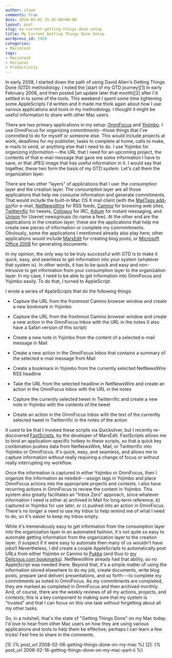 ```yaml
---
author: slowe
comments: true
date: 2010-05-02 15:42:08+00:00
layout: post
slug: my-current-getting-things-done-setup
title: My Current Getting Things Done Setup
wordpress_id: 1910
categories:
- Macintosh
tags:
- Macintosh
- Personal
- Productivity
---
```


In early 2008, I started down the path of using David Allen's Getting Things Done (GTD) methodology. I noted the [start of my GTD journey][1] in early February 2008, and then posted [an update later that month][2] after I'd settled in to some of the tools. This weekend I spent some time tightening some AppleScripts I'd written and it made me think again about how I use various applications and tools in my methodology. I thought it might be useful information to share with other Mac users.

There are two primary applications in my setup: [OmniFocus](http://www.omnigroup.com/products/omnifocus/) and [Yojimbo](http://barebones.com/products/yojimbo/). I use OmniFocus for organizing _commitments_--those things that I've committed to do for myself or someone else. This would include projects at work, deadlines for my publisher, tasks to complete at home, calls to make, e-mails to send, or anything else that I need to do. I use Yojimbo for organizing _information_---the URL that I need for an upcoming project, the contents of that e-mail message that gave me some information I have to save, or that JPEG image that has useful information in it. I would say that together, these two form the basis of my GTD system. Let's call them the organization layer.

There are two other "layers" of applications that I use: the consumption layer and the creation layer. The consumption layer are all those applications that help me consume information and generate commitments. That would include the built-in Mac OS X mail client (with the [MailTags add-on](http://indev.ca/MailTags.html))for e-mail, [NetNewsWire](http://www.newsgator.com/individuals/netnewswire/default.aspx) for RSS feeds, [Camino](http://www.caminobrowser.org/) for browsing web sites, [Twitterrific](http://twitterrific.com/) for tweets, [Colloquy](http://colloquy.info/) for IRC, [Adium](http://adium.im/) for instant messaging, and [Unison](http://panic.com/unison/) for Usenet newsgroups (to name a few). At the other end are the applications in the creation layer; these are the applications that help me create new pieces of information or complete my commmitments. Obviously, some the applications I mentioned already also play here; other applications would include [MarsEdit](http://www.red-sweater.com/marsedit/) for creating blog posts, or [Microsoft Office 2008](http://www.microsoft.com/mac/default.mspx) for generating documents.

In my opinion, the only way to be truly successful with GTD is to make it quick, easy, and seamless to get information into your system (whatever that system is). In other words, it has to be quick and easy and non-intrusive to get information from your consumption layer to the organization layer. In my case, I need to be able to get information into OmniFocus and Yojimbo easily. To do that, I turned to AppleScript.

I wrote a series of AppleScripts that do the following things:

* Capture the URL from the frontmost Camino browser window and create a new bookmark in Yojimbo

* Capture the URL from the frontmost Camino browser window and create a new action in the OmniFocus Inbox with the URL in the notes (I also have a Safari version of this script)

* Create a new note in Yojimbo from the content of a selected e-mail message in Mail

* Create a new action in the OmniFocus Inbox that contains a summary of the selected e-mail message from Mail

* Create a bookmark in Yojimbo from the currently selected NetNewsWire RSS headline

* Take the URL from the selected headline in NetNewsWire and create an action in the OmniFocus Inbox with the URL in the notes

* Capture the currently selected tweet in Twitterrific and create a new note in Yojimbo with the contents of the tweet

* Create an action in the OmniFocus Inbox with the text of the currently selected tweet in Twitterrific in the notes of the action

It used to be that I invoked these scripts via Quicksilver, but I recently re-discovered [FastScripts](http://www.red-sweater.com/fastscripts/), by the developer of MarsEdit. FastScripts allows me to bind an application-specific hotkey to these scripts, so that a quick key combination pushes data from NetNewsWire, Mail, or Twitterrific into Yojimbo or OmniFocus. It's quick, easy, and seamless, and allows me to capture information without really requiring a change of focus or without really interrupting my workflow.

Once the information is captured in either Yojimbo or OmniFocus, then I organize the information as needed---assign tags in Yojimbo and place OmniFocus actions into the appropriate projects and contexts. I also have recurring actions in OmniFocus to review the content in Yojimbo. This system also greatly facilitates an "Inbox Zero" approach, since whatever information I need is either a) archived in Mail for long-term reference, b) captured in Yojimbo for use later, or c) pushed into an action in OmniFocus. There's no longer a need to use my Inbox to help remind me of what I need to do, so it's easier to keep my Inbox empty.

While it's tremendously easy to get information from the consumption layer into the organization layer in an automated fashion, it's not quite so easy to automate getting information from the organization layer to the creation layer. (I suspect if it were easy to automate then many of us wouldn't have jobs!) Nevertheless, I did create a couple AppleScripts to automatically post URLs from either Yojimbo or Camino to [Pukka](http://codesorcery.net/pukka) (and thus to [my Delicious.com bookmarks](http://delicious.com/slowe)). NetNewsWire already had that ability, so no AppleScript was needed there. Beyond that, it's a simple matter of using the information stored elsewhere to do my job, create documents, write blog posts, prepare (and deliver) presentations, and so forth---to complete my commitments as noted in OmniFocus. As my commitments are completed, they are marked as completed in OmniFocus and then archived monthly. And, of course, there are the weekly reviews of all my actions, projects, and contexts; this is a key component to making sure that my system is "trusted" and that I can focus on this one task without forgetting about all my other tasks.

So, in a nutshell, that's the state of "Getting Things Done" on my Mac today. I'd love to hear from other Mac users on how they are using various applications and tools to help them be effective; perhaps I can learn a few tricks! Feel free to share in the comments.

[1]: {% post_url 2008-02-06-getting-things-done-on-my-mac %}
[2]: {% post_url 2008-02-16-getting-things-done-on-my-mac-part-ii %}
